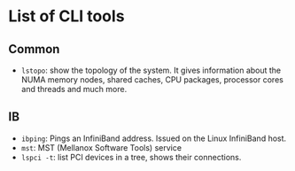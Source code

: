 # List of CLI tools

## Common
* `lstopo`: show the topology of the system. It gives information about the NUMA memory nodes, shared caches, CPU packages, processor cores and threads and much more.

## IB
* `ibping`: Pings an InfiniBand address. Issued on the Linux InfiniBand host.
* `mst`: MST (Mellanox Software Tools) service
* `lspci -t`: list PCI devices in a tree, shows their connections.
